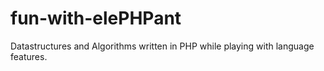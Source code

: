 # fun-with-elePHPant
Datastructures and Algorithms written in PHP while playing with language features.
